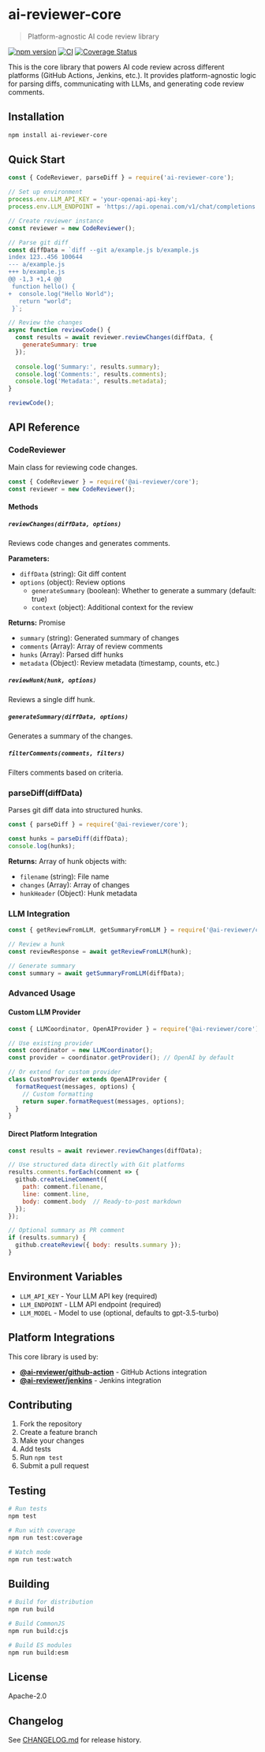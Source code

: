 # ai-reviewer-core

> Platform-agnostic AI code review library

[![npm version](https://badge.fury.io/js/ai-reviewer-core.svg)](https://badge.fury.io/js/ai-reviewer-core)
[![CI](https://github.com/nawaz-adobe/ai-reviewer-core/workflows/Core%20Package%20CI/badge.svg)](https://github.com/nawaz-adobe/ai-reviewer-core/actions)
[![Coverage Status](https://coveralls.io/repos/github/nawaz-adobe/ai-reviewer-core/badge.svg)](https://coveralls.io/github/nawaz-adobe/ai-reviewer-core)

This is the core library that powers AI code review across different platforms (GitHub Actions, Jenkins, etc.). It provides platform-agnostic logic for parsing diffs, communicating with LLMs, and generating code review comments.

## Installation

```bash
npm install ai-reviewer-core
```

## Quick Start

```javascript
const { CodeReviewer, parseDiff } = require('ai-reviewer-core');

// Set up environment
process.env.LLM_API_KEY = 'your-openai-api-key';
process.env.LLM_ENDPOINT = 'https://api.openai.com/v1/chat/completions';

// Create reviewer instance
const reviewer = new CodeReviewer();

// Parse git diff
const diffData = `diff --git a/example.js b/example.js
index 123..456 100644
--- a/example.js
+++ b/example.js
@@ -1,3 +1,4 @@
 function hello() {
+  console.log("Hello World");
   return "world";
 }`;

// Review the changes
async function reviewCode() {
  const results = await reviewer.reviewChanges(diffData, {
    generateSummary: true
  });
  
  console.log('Summary:', results.summary);
  console.log('Comments:', results.comments);
  console.log('Metadata:', results.metadata);
}

reviewCode();
```

## API Reference

### CodeReviewer

Main class for reviewing code changes.

```javascript
const { CodeReviewer } = require('@ai-reviewer/core');
const reviewer = new CodeReviewer();
```

#### Methods

##### `reviewChanges(diffData, options)`

Reviews code changes and generates comments.

**Parameters:**
- `diffData` (string): Git diff content
- `options` (object): Review options
  - `generateSummary` (boolean): Whether to generate a summary (default: true)
  - `context` (object): Additional context for the review

**Returns:** Promise<Object>
- `summary` (string): Generated summary of changes
- `comments` (Array): Array of review comments
- `hunks` (Array): Parsed diff hunks
- `metadata` (Object): Review metadata (timestamp, counts, etc.)

##### `reviewHunk(hunk, options)`

Reviews a single diff hunk.

##### `generateSummary(diffData, options)`

Generates a summary of the changes.

##### `filterComments(comments, filters)`

Filters comments based on criteria.

### parseDiff(diffData)

Parses git diff data into structured hunks.

```javascript
const { parseDiff } = require('@ai-reviewer/core');

const hunks = parseDiff(diffData);
console.log(hunks);
```

**Returns:** Array of hunk objects with:
- `filename` (string): File name
- `changes` (Array): Array of changes
- `hunkHeader` (Object): Hunk metadata

### LLM Integration

```javascript
const { getReviewFromLLM, getSummaryFromLLM } = require('@ai-reviewer/core');

// Review a hunk
const reviewResponse = await getReviewFromLLM(hunk);

// Generate summary  
const summary = await getSummaryFromLLM(diffData);
```

### Advanced Usage

#### Custom LLM Provider

```javascript
const { LLMCoordinator, OpenAIProvider } = require('@ai-reviewer/core');

// Use existing provider
const coordinator = new LLMCoordinator();
const provider = coordinator.getProvider(); // OpenAI by default

// Or extend for custom provider
class CustomProvider extends OpenAIProvider {
  formatRequest(messages, options) {
    // Custom formatting
    return super.formatRequest(messages, options);
  }
}
```

#### Direct Platform Integration

```javascript
const results = await reviewer.reviewChanges(diffData);

// Use structured data directly with Git platforms
results.comments.forEach(comment => {
  github.createLineComment({
    path: comment.filename,
    line: comment.line,
    body: comment.body  // Ready-to-post markdown
  });
});

// Optional summary as PR comment
if (results.summary) {
  github.createReview({ body: results.summary });
}
```

## Environment Variables

- `LLM_API_KEY` - Your LLM API key (required)
- `LLM_ENDPOINT` - LLM API endpoint (required)
- `LLM_MODEL` - Model to use (optional, defaults to gpt-3.5-turbo)

## Platform Integrations

This core library is used by:

- **[@ai-reviewer/github-action](https://github.com/your-org/ai-reviewer-action)** - GitHub Actions integration
- **[@ai-reviewer/jenkins](https://github.com/your-org/ai-reviewer-jenkins)** - Jenkins integration

## Contributing

1. Fork the repository
2. Create a feature branch
3. Make your changes
4. Add tests
5. Run `npm test`
6. Submit a pull request

## Testing

```bash
# Run tests
npm test

# Run with coverage
npm run test:coverage

# Watch mode
npm run test:watch
```

## Building

```bash
# Build for distribution
npm run build

# Build CommonJS
npm run build:cjs

# Build ES modules
npm run build:esm
```

## License

Apache-2.0

## Changelog

See [CHANGELOG.md](CHANGELOG.md) for release history.
